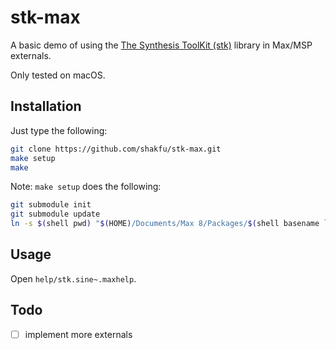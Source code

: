 # stk-max

A basic demo of using the [The Synthesis ToolKit (stk)](https://github.com/thestk/stk) library in Max/MSP externals.

Only tested on macOS.

## Installation

Just type the following:

```bash
git clone https://github.com/shakfu/stk-max.git
make setup
make
```

Note: `make setup` does the following:

```bash
git submodule init
git submodule update
ln -s $(shell pwd) "$(HOME)/Documents/Max 8/Packages/$(shell basename `pwd`)"
```

## Usage

Open `help/stk.sine~.maxhelp`.


## Todo

- [ ] implement more externals
